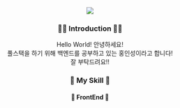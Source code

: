 <div align=center>
  <img src="https://capsule-render.vercel.app/api?type=slice&color=auto&height=300&section=header&text=Hong%20In%20Sung&desc=Welcome!&descSize=30&fontSize=50&fontAlign=70&fontAlignY=20&descAlign=70&descAlignY=37&animation=fadeIn&rotate=20" />
  <h3>👋🏻 Introduction 👋🏻</h3>
  Hello World! 안녕하세요! <br />
  풀스택을 하기 위해 백엔드를 공부하고 있는 홍인성이라고 합니다!<br />
  잘 부탁드려요!!
  <h3>🧰 My Skill 🧰</h3>
    <h4> 🎨 FrontEnd 🎨 </h4>
<!--        <img src="https://img.shields.io/badge/TypeScript-3178C6?style=flat&logo=TypeScript&logoColor=white"/> -->
</div>
